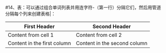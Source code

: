 #14、表：可以通过组合单词列表​​并用连字符-（第一行）分隔它们，然后用管道分隔每个列来创建表格|：
 
First Header | Second Header
------------ | -------------
Content from cell 1 | Content from cell 2
Content in the first column | Content in the second column
